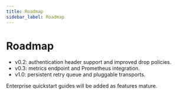 ```yaml
---
title: Roadmap
sidebar_label: Roadmap
---
```


# Roadmap

- v0.2: authentication header support and improved drop policies.
- v0.3: metrics endpoint and Prometheus integration.
- v1.0: persistent retry queue and pluggable transports.

Enterprise quickstart guides will be added as features mature.

